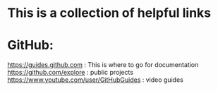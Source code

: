 This is a collection of helpful links
========================================

GitHub:
=======
https://guides.github.com                               : This is where to go for documentation
https://github.com/explore                              : public projects
https://www.youtube.com/user/GitHubGuides               : video guides

